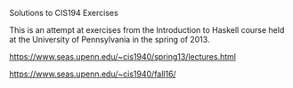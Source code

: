 
Solutions to CIS194 Exercises

This is an attempt at exercises from the Introduction to Haskell course held at the University of Pennsylvania in the spring of 2013.

https://www.seas.upenn.edu/~cis1940/spring13/lectures.html

https://www.seas.upenn.edu/~cis1940/fall16/
